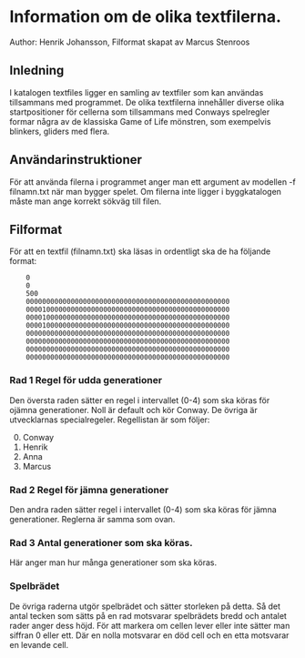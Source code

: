 # Information om de olika textfilerna.
  Author: Henrik Johansson, Filformat skapat av Marcus Stenroos
  
## Inledning
 I katalogen textfiles ligger en samling av textfiler som kan användas tillsammans med programmet.
 De olika textfilerna innehåller diverse olika startpositioner för cellerna som tillsammans med 
 Conways spelregler formar några av de klassiska Game of Life mönstren, som exempelvis blinkers, 
 gliders med flera.
 
## Användarinstruktioner
 För att använda filerna i programmet anger man ett argument av modellen -f filnamn.txt när man bygger
 spelet. Om filerna inte ligger i byggkatalogen måste man ange korrekt sökväg till filen.
 
## Filformat
 För att en textfil (filnamn.txt) ska läsas in ordentligt ska de ha följande format:
 
		0
		0
		500
		00000000000000000000000000000000000000000000000000
		00001000000000000000000000000000000000000000000000
		00001000000000000000000000000000000000000000000000
		00001000000000000000000000000000000000000000000000
		00000000000000000000000000000000000000000000000000
		00000000000000000000000000000000000000000000000000
		00000000000000000000000000000000000000000000000000
		00000000000000000000000000000000000000000000000000
 

### Rad 1 Regel för udda generationer
  Den översta raden sätter en regel i intervallet (0-4) som ska köras för ojämna generationer. Noll är default och kör Conway. 
  De övriga är utvecklarnas specialregeler. Regellistan är som följer:
  
  0. Conway
  1. Henrik
  2. Anna
  3. Marcus


### Rad 2 Regel för jämna generationer
Den andra raden sätter regel i intervallet (0-4) som ska köras för jämna generationer. Reglerna är samma som ovan.

### Rad 3 Antal generationer som ska köras.
Här anger man hur många generationer som ska köras.

### Spelbrädet
De övriga raderna utgör spelbrädet och sätter storleken på detta. Så det antal tecken som sätts på en rad motsvarar spelbrädets bredd
och antalet rader anger dess höjd. För att markera om cellen lever eller inte sätter man siffran 0 eller ett. Där en nolla motsvarar en död cell
och en etta motsvarar en levande cell.


 